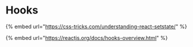 # Hooks

{% embed url="https://css-tricks.com/understanding-react-setstate/" %}

{% embed url="https://reactjs.org/docs/hooks-overview.html" %}



